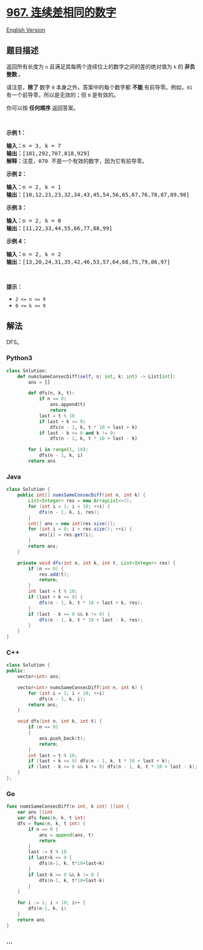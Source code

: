 # [967. 连续差相同的数字](https://leetcode-cn.com/problems/numbers-with-same-consecutive-differences)

[English Version](/solution/0900-0999/0967.Numbers%20With%20Same%20Consecutive%20Differences/README_EN.md)

## 题目描述

<!-- 这里写题目描述 -->

<p>返回所有长度为 <code>n</code> 且满足其每两个连续位上的数字之间的差的绝对值为 <code>k</code> 的<strong> 非负整数 </strong>。</p>

<p>请注意，<strong>除了 </strong>数字 <code>0</code> 本身之外，答案中的每个数字都 <strong>不能 </strong>有前导零。例如，<code>01</code> 有一个前导零，所以是无效的；但 <code>0</code> 是有效的。</p>

<p>你可以按 <strong>任何顺序</strong> 返回答案。</p>

<p> </p>

<p><strong>示例 1：</strong></p>

<pre>
<strong>输入：</strong>n = 3, k = 7
<strong>输出：</strong>[181,292,707,818,929]
<strong>解释：</strong>注意，070 不是一个有效的数字，因为它有前导零。
</pre>

<p><strong>示例 2：</strong></p>

<pre>
<strong>输入：</strong>n = 2, k = 1
<strong>输出：</strong>[10,12,21,23,32,34,43,45,54,56,65,67,76,78,87,89,98]</pre>

<p><strong>示例 3：</strong></p>

<pre>
<strong>输入：</strong>n = 2, k = 0
<strong>输出：</strong>[11,22,33,44,55,66,77,88,99]
</pre>

<p><strong>示例 4：</strong></p>

<pre>
<strong>输入：</strong>n = 2, k = 2
<strong>输出：</strong>[13,20,24,31,35,42,46,53,57,64,68,75,79,86,97]
</pre>

<p> </p>

<p><strong>提示：</strong></p>

<ul>
	<li><code>2 <= n <= 9</code></li>
	<li><code>0 <= k <= 9</code></li>
</ul>

## 解法

<!-- 这里可写通用的实现逻辑 -->

DFS。

<!-- tabs:start -->

### **Python3**

<!-- 这里可写当前语言的特殊实现逻辑 -->

```python
class Solution:
    def numsSameConsecDiff(self, n: int, k: int) -> List[int]:
        ans = []

        def dfs(n, k, t):
            if n == 0:
                ans.append(t)
                return
            last = t % 10
            if last + k <= 9:
                dfs(n - 1, k, t * 10 + last + k)
            if last - k >= 0 and k != 0:
                dfs(n - 1, k, t * 10 + last - k)

        for i in range(1, 10):
            dfs(n - 1, k, i)
        return ans
```

### **Java**

<!-- 这里可写当前语言的特殊实现逻辑 -->

```java
class Solution {
    public int[] numsSameConsecDiff(int n, int k) {
        List<Integer> res = new ArrayList<>();
        for (int i = 1; i < 10; ++i) {
            dfs(n - 1, k, i, res);
        }
        int[] ans = new int[res.size()];
        for (int i = 0; i < res.size(); ++i) {
            ans[i] = res.get(i);
        }
        return ans;
    }

    private void dfs(int n, int k, int t, List<Integer> res) {
        if (n == 0) {
            res.add(t);
            return;
        }
        int last = t % 10;
        if (last + k <= 9) {
            dfs(n - 1, k, t * 10 + last + k, res);
        }
        if (last - k >= 0 && k != 0) {
            dfs(n - 1, k, t * 10 + last - k, res);
        }
    }
}
```

### **C++**

```cpp
class Solution {
public:
    vector<int> ans;

    vector<int> numsSameConsecDiff(int n, int k) {
        for (int i = 1; i < 10; ++i)
            dfs(n - 1, k, i);
        return ans;
    }

    void dfs(int n, int k, int t) {
        if (n == 0)
        {
            ans.push_back(t);
            return;
        }
        int last = t % 10;
        if (last + k <= 9) dfs(n - 1, k, t * 10 + last + k);
        if (last - k >= 0 && k != 0) dfs(n - 1, k, t * 10 + last - k);
    }
};
```

### **Go**

```go
func numsSameConsecDiff(n int, k int) []int {
	var ans []int
	var dfs func(n, k, t int)
	dfs = func(n, k, t int) {
		if n == 0 {
			ans = append(ans, t)
			return
		}
		last := t % 10
		if last+k <= 9 {
			dfs(n-1, k, t*10+last+k)
		}
		if last-k >= 0 && k != 0 {
			dfs(n-1, k, t*10+last-k)
		}
	}

	for i := 1; i < 10; i++ {
		dfs(n-1, k, i)
	}
	return ans
}
```

### **...**

```

```

<!-- tabs:end -->
